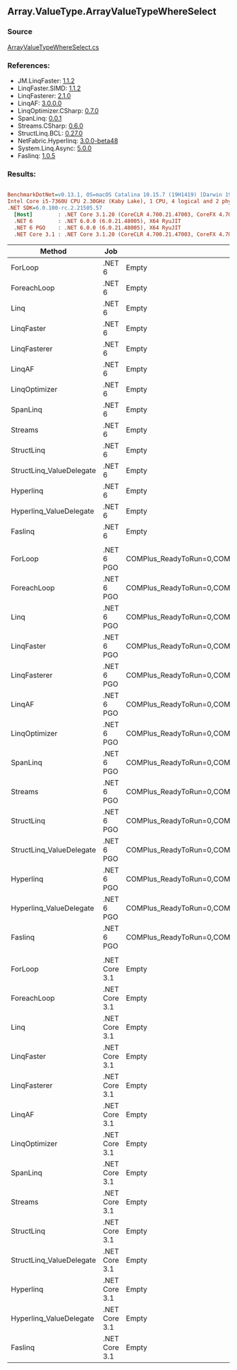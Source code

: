 ﻿## Array.ValueType.ArrayValueTypeWhereSelect

### Source
[ArrayValueTypeWhereSelect.cs](../LinqBenchmarks/Array/ValueType/ArrayValueTypeWhereSelect.cs)

### References:
- JM.LinqFaster: [1.1.2](https://www.nuget.org/packages/JM.LinqFaster/1.1.2)
- LinqFaster.SIMD: [1.1.2](https://www.nuget.org/packages/LinqFaster.SIMD/1.0.3)
- LinqFasterer: [2.1.0](https://www.nuget.org/packages/LinqFasterer/2.1.0)
- LinqAF: [3.0.0.0](https://www.nuget.org/packages/LinqAF/3.0.0.0)
- LinqOptimizer.CSharp: [0.7.0](https://www.nuget.org/packages/LinqOptimizer.CSharp/0.7.0)
- SpanLinq: [0.0.1](https://www.nuget.org/packages/SpanLinq/0.0.1)
- Streams.CSharp: [0.6.0](https://www.nuget.org/packages/Streams.CSharp/0.6.0)
- StructLinq.BCL: [0.27.0](https://www.nuget.org/packages/StructLinq/0.27.0)
- NetFabric.Hyperlinq: [3.0.0-beta48](https://www.nuget.org/packages/NetFabric.Hyperlinq/3.0.0-beta48)
- System.Linq.Async: [5.0.0](https://www.nuget.org/packages/System.Linq.Async/5.0.0)
- Faslinq: [1.0.5](https://www.nuget.org/packages/Faslinq/1.0.5)

### Results:
``` ini

BenchmarkDotNet=v0.13.1, OS=macOS Catalina 10.15.7 (19H1419) [Darwin 19.6.0]
Intel Core i5-7360U CPU 2.30GHz (Kaby Lake), 1 CPU, 4 logical and 2 physical cores
.NET SDK=6.0.100-rc.2.21505.57
  [Host]        : .NET Core 3.1.20 (CoreCLR 4.700.21.47003, CoreFX 4.700.21.47101), X64 RyuJIT
  .NET 6        : .NET 6.0.0 (6.0.21.48005), X64 RyuJIT
  .NET 6 PGO    : .NET 6.0.0 (6.0.21.48005), X64 RyuJIT
  .NET Core 3.1 : .NET Core 3.1.20 (CoreCLR 4.700.21.47003, CoreFX 4.700.21.47101), X64 RyuJIT


```
|                   Method |           Job |                                                   EnvironmentVariables |       Runtime | Count |        Mean |     Error |      StdDev |      Median |         Ratio | RatioSD |   Gen 0 |   Gen 1 | Allocated |
|------------------------- |-------------- |----------------------------------------------------------------------- |-------------- |------ |------------:|----------:|------------:|------------:|--------------:|--------:|--------:|--------:|----------:|
|                  ForLoop |        .NET 6 |                                                                  Empty |      .NET 6.0 |   100 |    885.9 ns |   2.44 ns |     2.16 ns |    885.9 ns |      baseline |         |       - |       - |         - |
|              ForeachLoop |        .NET 6 |                                                                  Empty |      .NET 6.0 |   100 |    959.3 ns |   1.41 ns |     1.10 ns |    959.6 ns |  1.08x slower |   0.00x |       - |       - |         - |
|                     Linq |        .NET 6 |                                                                  Empty |      .NET 6.0 |   100 |  1,672.6 ns |   8.34 ns |     7.80 ns |  1,671.5 ns |  1.89x slower |   0.01x |  0.1030 |       - |     216 B |
|               LinqFaster |        .NET 6 |                                                                  Empty |      .NET 6.0 |   100 |  2,014.4 ns |  20.61 ns |    19.28 ns |  2,003.5 ns |  2.27x slower |   0.02x |  4.7264 |       - |   9,904 B |
|             LinqFasterer |        .NET 6 |                                                                  Empty |      .NET 6.0 |   100 |  3,783.3 ns |  14.63 ns |    12.21 ns |  3,781.1 ns |  4.27x slower |   0.02x |  6.0196 |       - |  12,624 B |
|                   LinqAF |        .NET 6 |                                                                  Empty |      .NET 6.0 |   100 |  2,213.5 ns |  13.72 ns |    12.84 ns |  2,208.4 ns |  2.50x slower |   0.02x |       - |       - |         - |
|            LinqOptimizer |        .NET 6 |                                                                  Empty |      .NET 6.0 |   100 |  9,478.9 ns |  75.57 ns |    63.10 ns |  9,452.5 ns | 10.70x slower |   0.06x | 52.0782 | 10.4065 | 134,824 B |
|                 SpanLinq |        .NET 6 |                                                                  Empty |      .NET 6.0 |   100 |  1,627.6 ns |   4.20 ns |     3.73 ns |  1,627.9 ns |  1.84x slower |   0.01x |       - |       - |         - |
|                  Streams |        .NET 6 |                                                                  Empty |      .NET 6.0 |   100 |  3,165.3 ns |  13.85 ns |    12.95 ns |  3,163.1 ns |  3.57x slower |   0.02x |  0.4654 |       - |     976 B |
|               StructLinq |        .NET 6 |                                                                  Empty |      .NET 6.0 |   100 |  1,286.5 ns |   4.74 ns |     4.43 ns |  1,285.3 ns |  1.45x slower |   0.01x |  0.0305 |       - |      64 B |
| StructLinq_ValueDelegate |        .NET 6 |                                                                  Empty |      .NET 6.0 |   100 |  1,081.2 ns |   3.87 ns |     3.62 ns |  1,079.6 ns |  1.22x slower |   0.01x |       - |       - |         - |
|                Hyperlinq |        .NET 6 |                                                                  Empty |      .NET 6.0 |   100 |  1,649.3 ns |   4.48 ns |     4.19 ns |  1,651.0 ns |  1.86x slower |   0.01x |       - |       - |         - |
|  Hyperlinq_ValueDelegate |        .NET 6 |                                                                  Empty |      .NET 6.0 |   100 |  1,222.8 ns |   3.41 ns |     3.02 ns |  1,221.4 ns |  1.38x slower |   0.01x |       - |       - |         - |
|                  Faslinq |        .NET 6 |                                                                  Empty |      .NET 6.0 |   100 |  2,150.5 ns |  33.71 ns |    31.54 ns |  2,137.4 ns |  2.42x slower |   0.03x |  3.0670 |       - |   6,424 B |
|                          |               |                                                                        |               |       |             |           |             |             |               |         |         |         |           |
|                  ForLoop |    .NET 6 PGO | COMPlus_ReadyToRun=0,COMPlus_TC_QuickJitForLoops=1,COMPlus_TieredPGO=1 |      .NET 6.0 |   100 |    853.3 ns |   2.28 ns |     2.13 ns |    852.3 ns |      baseline |         |       - |       - |         - |
|              ForeachLoop |    .NET 6 PGO | COMPlus_ReadyToRun=0,COMPlus_TC_QuickJitForLoops=1,COMPlus_TieredPGO=1 |      .NET 6.0 |   100 |    928.6 ns |   1.66 ns |     1.38 ns |    928.3 ns |  1.09x slower |   0.00x |       - |       - |         - |
|                     Linq |    .NET 6 PGO | COMPlus_ReadyToRun=0,COMPlus_TC_QuickJitForLoops=1,COMPlus_TieredPGO=1 |      .NET 6.0 |   100 |  1,461.5 ns |   6.26 ns |     5.55 ns |  1,459.1 ns |  1.71x slower |   0.01x |  0.1030 |       - |     216 B |
|               LinqFaster |    .NET 6 PGO | COMPlus_ReadyToRun=0,COMPlus_TC_QuickJitForLoops=1,COMPlus_TieredPGO=1 |      .NET 6.0 |   100 |  2,025.4 ns |  16.03 ns |    14.99 ns |  2,017.8 ns |  2.37x slower |   0.01x |  4.7264 |       - |   9,904 B |
|             LinqFasterer |    .NET 6 PGO | COMPlus_ReadyToRun=0,COMPlus_TC_QuickJitForLoops=1,COMPlus_TieredPGO=1 |      .NET 6.0 |   100 |  3,788.5 ns |  56.19 ns |    57.71 ns |  3,775.3 ns |  4.45x slower |   0.07x |  6.0234 |       - |  12,624 B |
|                   LinqAF |    .NET 6 PGO | COMPlus_ReadyToRun=0,COMPlus_TC_QuickJitForLoops=1,COMPlus_TieredPGO=1 |      .NET 6.0 |   100 |  2,050.2 ns |  15.03 ns |    14.05 ns |  2,045.7 ns |  2.40x slower |   0.02x |       - |       - |         - |
|            LinqOptimizer |    .NET 6 PGO | COMPlus_ReadyToRun=0,COMPlus_TC_QuickJitForLoops=1,COMPlus_TieredPGO=1 |      .NET 6.0 |   100 |  9,481.2 ns | 189.60 ns |   194.70 ns |  9,427.1 ns | 11.09x slower |   0.24x | 52.0782 | 10.4065 | 134,824 B |
|                 SpanLinq |    .NET 6 PGO | COMPlus_ReadyToRun=0,COMPlus_TC_QuickJitForLoops=1,COMPlus_TieredPGO=1 |      .NET 6.0 |   100 |  1,571.1 ns |   6.31 ns |     5.60 ns |  1,571.3 ns |  1.84x slower |   0.01x |       - |       - |         - |
|                  Streams |    .NET 6 PGO | COMPlus_ReadyToRun=0,COMPlus_TC_QuickJitForLoops=1,COMPlus_TieredPGO=1 |      .NET 6.0 |   100 |  2,699.0 ns |  12.51 ns |    11.09 ns |  2,695.4 ns |  3.16x slower |   0.02x |  0.4654 |       - |     976 B |
|               StructLinq |    .NET 6 PGO | COMPlus_ReadyToRun=0,COMPlus_TC_QuickJitForLoops=1,COMPlus_TieredPGO=1 |      .NET 6.0 |   100 |  1,195.2 ns |   5.02 ns |     4.45 ns |  1,193.1 ns |  1.40x slower |   0.00x |  0.0305 |       - |      64 B |
| StructLinq_ValueDelegate |    .NET 6 PGO | COMPlus_ReadyToRun=0,COMPlus_TC_QuickJitForLoops=1,COMPlus_TieredPGO=1 |      .NET 6.0 |   100 |    971.3 ns |   1.00 ns |     0.78 ns |    971.1 ns |  1.14x slower |   0.00x |       - |       - |         - |
|                Hyperlinq |    .NET 6 PGO | COMPlus_ReadyToRun=0,COMPlus_TC_QuickJitForLoops=1,COMPlus_TieredPGO=1 |      .NET 6.0 |   100 |  1,606.4 ns |   6.15 ns |     5.14 ns |  1,604.1 ns |  1.88x slower |   0.00x |       - |       - |         - |
|  Hyperlinq_ValueDelegate |    .NET 6 PGO | COMPlus_ReadyToRun=0,COMPlus_TC_QuickJitForLoops=1,COMPlus_TieredPGO=1 |      .NET 6.0 |   100 |  1,308.8 ns |   1.08 ns |     0.84 ns |  1,308.8 ns |  1.53x slower |   0.00x |       - |       - |         - |
|                  Faslinq |    .NET 6 PGO | COMPlus_ReadyToRun=0,COMPlus_TC_QuickJitForLoops=1,COMPlus_TieredPGO=1 |      .NET 6.0 |   100 |  2,126.9 ns |  10.36 ns |     9.19 ns |  2,127.2 ns |  2.49x slower |   0.01x |  3.0670 |       - |   6,424 B |
|                          |               |                                                                        |               |       |             |           |             |             |               |         |         |         |           |
|                  ForLoop | .NET Core 3.1 |                                                                  Empty | .NET Core 3.1 |   100 |  1,001.9 ns |   3.35 ns |     2.80 ns |  1,000.5 ns |      baseline |         |       - |       - |         - |
|              ForeachLoop | .NET Core 3.1 |                                                                  Empty | .NET Core 3.1 |   100 |  1,104.5 ns |   2.83 ns |     2.37 ns |  1,103.9 ns |  1.10x slower |   0.00x |       - |       - |         - |
|                     Linq | .NET Core 3.1 |                                                                  Empty | .NET Core 3.1 |   100 |  2,112.5 ns |   7.64 ns |     6.77 ns |  2,110.1 ns |  2.11x slower |   0.01x |  0.1030 |       - |     216 B |
|               LinqFaster | .NET Core 3.1 |                                                                  Empty | .NET Core 3.1 |   100 |  2,004.8 ns |  19.06 ns |    17.83 ns |  1,998.9 ns |  2.00x slower |   0.02x |  4.7264 |       - |   9,904 B |
|             LinqFasterer | .NET Core 3.1 |                                                                  Empty | .NET Core 3.1 |   100 |  3,798.8 ns |  36.25 ns |    33.91 ns |  3,794.6 ns |  3.79x slower |   0.04x |  6.0234 |       - |  12,624 B |
|                   LinqAF | .NET Core 3.1 |                                                                  Empty | .NET Core 3.1 |   100 |  2,907.6 ns |  15.96 ns |    13.33 ns |  2,908.3 ns |  2.90x slower |   0.01x |       - |       - |         - |
|            LinqOptimizer | .NET Core 3.1 |                                                                  Empty | .NET Core 3.1 |   100 | 12,362.2 ns | 639.51 ns | 1,772.08 ns | 13,270.3 ns | 12.72x slower |   1.62x | 60.9741 | 12.1918 | 134,854 B |
|                 SpanLinq | .NET Core 3.1 |                                                                  Empty | .NET Core 3.1 |   100 |  2,050.0 ns |   8.95 ns |     8.37 ns |  2,045.7 ns |  2.05x slower |   0.01x |       - |       - |         - |
|                  Streams | .NET Core 3.1 |                                                                  Empty | .NET Core 3.1 |   100 |  3,422.5 ns |  29.15 ns |    27.27 ns |  3,418.4 ns |  3.42x slower |   0.03x |  0.4654 |       - |     976 B |
|               StructLinq | .NET Core 3.1 |                                                                  Empty | .NET Core 3.1 |   100 |  1,427.1 ns |   5.27 ns |     4.93 ns |  1,424.7 ns |  1.42x slower |   0.00x |  0.0305 |       - |      64 B |
| StructLinq_ValueDelegate | .NET Core 3.1 |                                                                  Empty | .NET Core 3.1 |   100 |  1,199.4 ns |   4.11 ns |     3.65 ns |  1,197.6 ns |  1.20x slower |   0.01x |       - |       - |         - |
|                Hyperlinq | .NET Core 3.1 |                                                                  Empty | .NET Core 3.1 |   100 |  1,939.8 ns |   7.93 ns |     7.42 ns |  1,940.1 ns |  1.94x slower |   0.01x |       - |       - |         - |
|  Hyperlinq_ValueDelegate | .NET Core 3.1 |                                                                  Empty | .NET Core 3.1 |   100 |  1,394.2 ns |   6.76 ns |     5.99 ns |  1,392.1 ns |  1.39x slower |   0.01x |       - |       - |         - |
|                  Faslinq | .NET Core 3.1 |                                                                  Empty | .NET Core 3.1 |   100 |  2,238.3 ns |  18.62 ns |    17.42 ns |  2,229.4 ns |  2.23x slower |   0.02x |  3.0670 |       - |   6,424 B |
